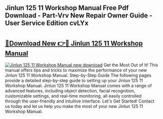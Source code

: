 ## Jinlun 125 11 Workshop Manual Free Pdf Download - Part-Vrv New Repair Owner Guide - User Service Edition cvLYx

# <h2><a href="http://bc60309.oget.top/?id=Jinlun+125+11+Workshop+Manual">🔗Download New 👉🔴 Jinlun 125 11 Workshop Manual</a></h2>

[![Jinlun 125 11 Workshop Manual new download](https://i.imgur.com/5g1atiW.png)](http://bc60309.oget.top/?id=Jinlun+125+11+Workshop+Manual)
Get the Most Out of It! This manual offers tips and tricks to maximize the performance of your new Jinlun 125 11 Workshop Manual. Step-by-Step Guide The following pages provide a detailed step-by-step guide to setting up your Jinlun 125 11 Workshop Manual. Jinlun 125 11 Workshop Manual comes with a range of advanced features, including object detection, facial recognition, customizable settings, and real-time monitoring, all easily controlled through the user-friendly and intuitive interface. Let's Get Started! Contact us today and let us help you make the most of your new Jinlun 125 11 Workshop Manual.
